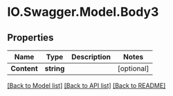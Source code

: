 # IO.Swagger.Model.Body3
## Properties

Name | Type | Description | Notes
------------ | ------------- | ------------- | -------------
**Content** | **string** |  | [optional] 

[[Back to Model list]](../README.md#documentation-for-models) [[Back to API list]](../README.md#documentation-for-api-endpoints) [[Back to README]](../README.md)


